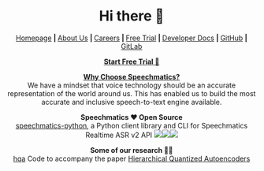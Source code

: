 <h1 align="center">Hi there 👋</h1>

<p align="center">
  <a href="https://speechmatics.com">Homepage</a>
  <b> | </b><a href="https://www.speechmatics.com/about-us/company">About Us</a>
  <b> | </b><a href="https://www.speechmatics.com/about-us/careers">Careers</a>
  <b> | </b><a href="https://page.speechmatics.com/free-trial.html">Free Trial</a>
  <b> | </b><a href="https://docs.speechmatics.com">Developer Docs</a>
  <b> | </b><a href="https://github.com/speechmatics">GitHub</a>
  <b> | </b><a href="https://gitlab.com/speechmatics">GitLab</a>
</p>

<p align="center"><b><a href="https://page.speechmatics.com/free-trial.html">Start Free Trial 🚀</a></b></p>

<p align="center">
  <b><a href="https://www.speechmatics.com/why-speechmatics">Why Choose Speechmatics?</a></b><br>
  We have a mindset that voice technology should be an accurate representation of the world around us. This has enabled us to build the most accurate and inclusive speech-to-text engine available.
</p>

<p align="center">
  <b>Speechmatics ❤ Open Source</b>
  <br>
  <a href="https://github.com/speechmatics/speechmatics-python">speechmatics-python</a>, a Python client library and CLI for Speechmatics Realtime ASR v2 API <img src="https://github.com/speechmatics/speechmatics-python/workflows/Tests/badge.svg"</img><img src="https://codecov.io/gh/speechmatics/speechmatics-python/branch/master/graph/badge.svg"></img><img src=https://img.shields.io/badge/license-MIT-yellow.svg></img>
</p>

<p align="center">
  <b>Some of our research 👩‍🔬</b>
  <br>
  <a href="https://github.com/speechmatics/hqa">hqa</a> Code to accompany the paper <a href="https://arxiv.org/abs/2002.08111">Hierarchical Quantized Autoencoders</a>
</p>
